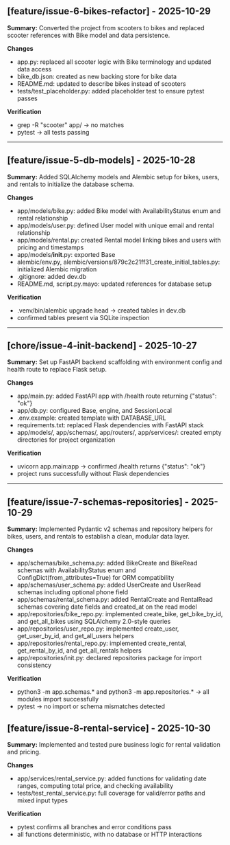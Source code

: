 ## [feature/issue-6-bikes-refactor] - 2025-10-29
**Summary:** Converted the project from scooters to bikes and replaced scooter references with Bike model and data persistence.

**Changes**
- app.py: replaced all scooter logic with Bike terminology and updated data access
- bike_db.json: created as new backing store for bike data
- README.md: updated to describe bikes instead of scooters
- tests/test_placeholder.py: added placeholder test to ensure pytest passes

**Verification**
- grep -R "scooter" app/ → no matches
- pytest → all tests passing

---

## [feature/issue-5-db-models] - 2025-10-28
**Summary:** Added SQLAlchemy models and Alembic setup for bikes, users, and rentals to initialize the database schema.

**Changes**
- app/models/bike.py: added Bike model with AvailabilityStatus enum and rental relationship
- app/models/user.py: defined User model with unique email and rental relationship
- app/models/rental.py: created Rental model linking bikes and users with pricing and timestamps
- app/models/__init__.py: exported Base
- alembic/env.py, alembic/versions/879c2c21ff31_create_initial_tables.py: initialized Alembic migration
- .gitignore: added dev.db
- README.md, script.py.mayo: updated references for database setup

**Verification**
- .venv/bin/alembic upgrade head → created tables in dev.db
- confirmed tables present via SQLite inspection

---

## [chore/issue-4-init-backend] - 2025-10-27
**Summary:** Set up FastAPI backend scaffolding with environment config and health route to replace Flask setup.

**Changes**
- app/main.py: added FastAPI app with /health route returning {"status": "ok"}
- app/db.py: configured Base, engine, and SessionLocal
- .env.example: created template with DATABASE_URL
- requirements.txt: replaced Flask dependencies with FastAPI stack
- app/models/, app/schemas/, app/routers/, app/services/: created empty directories for project organization

**Verification**
- uvicorn app.main:app → confirmed /health returns {"status": "ok"}
- project runs successfully without Flask dependencies

---

## [feature/issue-7-schemas-repositories] - 2025-10-29
**Summary:** Implemented Pydantic v2 schemas and repository helpers for bikes, users, and rentals to establish a clean, modular data layer.

**Changes**
- app/schemas/bike_schema.py: added BikeCreate and BikeRead schemas with AvailabilityStatus enum and ConfigDict(from_attributes=True) for ORM compatibility
- app/schemas/user_schema.py: added UserCreate and UserRead schemas including optional phone field
- app/schemas/rental_schema.py: added RentalCreate and RentalRead schemas covering date fields and created_at on the read model
- app/repositories/bike_repo.py: implemented create_bike, get_bike_by_id, and get_all_bikes using SQLAlchemy 2.0-style queries
- app/repositories/user_repo.py: implemented create_user, get_user_by_id, and get_all_users helpers
- app/repositories/rental_repo.py: implemented create_rental, get_rental_by_id, and get_all_rentals helpers
- app/repositories/init.py: declared repositories package for import consistency

**Verification**
- python3 -m app.schemas.* and python3 -m app.repositories.* → all modules import successfully
- pytest → no import or schema mismatches detected

## [feature/issue-8-rental-service] - 2025-10-30
**Summary:** Implemented and tested pure business logic for rental validation and pricing.

**Changes**
- app/services/rental_service.py: added functions for validating date ranges, computing total price, and checking availability
- tests/test_rental_service.py: full coverage for valid/error paths and mixed input types

**Verification**
- pytest confirms all branches and error conditions pass
- all functions deterministic, with no database or HTTP interactions

